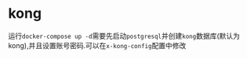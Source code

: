 # kong 

运行`docker-compose up -d`需要先启动`postgresql`并创建`kong`数据库(默认为kong),并且设置账号密码.可以在`x-kong-config`配置中修改 